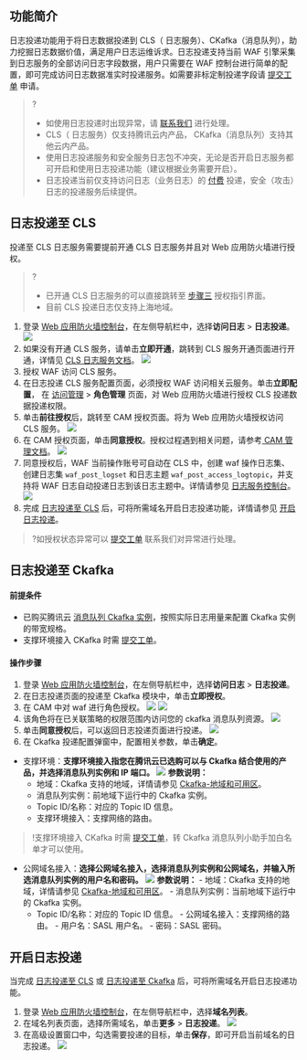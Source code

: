 ## 功能简介
日志投递功能用于将日志数据投递到 CLS（ 日志服务）、CKafka（消息队列），助力挖掘日志数据价值，满足用户日志运维诉求。日志投递支持当前 WAF 引擎采集到日志服务的全部访问日志字段数据，用户只需要在 WAF 控制台进行简单的配置，即可完成访问日志数据准实时投递服务。如需要非标定制投递字段请 [提交工单](https://console.cloud.tencent.com/workorder/category) 申请。
>?
>- 如使用日志投递时出现异常，请 [联系我们](https://cloud.tencent.com/online-service) 进行处理。
>- CLS（ 日志服务）仅支持腾讯云内产品， CKafka（消息队列）支持其他云内产品。
>- 使用日志投递服务和安全服务日志包不冲突，无论是否开启日志服务都可开启和使用日志投递功能（建议根据业务需要开启）。
>- 日志投递当前仅支持访问日志（业务日志）的 [付费](https://cloud.tencent.com/document/product/627/11730) 投递，安全（攻击）日志的投递服务后续提供。


## 日志投递至 CLS[](id:CLS)
投递至 CLS 日志服务需要提前开通 CLS 日志服务并且对 Web 应用防火墙进行授权。
>?
>- 已开通 CLS 日志服务的可以直接跳转至 [步骤三](#3) 授权指引界面。
>- 目前 CLS 投递日志仅支持上海地域。
>
1. 登录 [Web 应用防火墙控制台](https://console.cloud.tencent.com/guanjia/attack)，在左侧导航栏中，选择**访问日志** > **日志投递**。
![](https://qcloudimg.tencent-cloud.cn/raw/baa69ed4f5416ba201412a42ba367c3e.png)
2. 如果没有开通 CLS 服务，请单击**立即开通**，跳转到 CLS 服务开通页面进行开通，详情见 [CLS 日志服务文档](https://cloud.tencent.com/document/product/614)。
![](https://qcloudimg.tencent-cloud.cn/raw/9a45e27e704a6f6876bf9ad55a406372.png)
3. 授权 WAF 访问 CLS 服务。[](id:3)
  1. 在日志投递 CLS 服务配置页面，必须授权 WAF 访问相关云服务。单击**立即配置**， 在 [访问管理](https://console.cloud.tencent.com/cam/role) > **角色管理** 页面，对 Web 应用防火墙进行授权 CLS 投递数据投递权限。
  2. 单击**前往授权**后，跳转至 CAM 授权页面。将为 Web 应用防火墙授权访问 CLS 服务。
![](https://qcloudimg.tencent-cloud.cn/raw/ee6241df8b7d04f1ec96e6b967f1727d.png)
 3. 在 CAM 授权页面，单击**同意授权**。授权过程遇到相关问题，请参考[ CAM 管理文档](https://cloud.tencent.com/document/product/598)。
![](https://qcloudimg.tencent-cloud.cn/raw/03e024d64d6fcf048bb9ec5a35c22a7d.png)
 4.  同意授权后，WAF 当前操作账号可自动在 CLS 中，创建 waf 操作日志集、创建日志集 `waf_post_logset` 和日志主题 `waf_post_access_logtopic`，并支持将 WAF 日志自动投递日志到该日志主题中。详情请参见 [日志服务控制台](https://console.cloud.tencent.com/cls/overview?region=ap-guangzhou)。
![](https://qcloudimg.tencent-cloud.cn/raw/57e48d7f72b7770886ccca89fcf0d296.png)
5. 完成 [日志投递至 CLS](#CLS) 后，可将所需域名开启日志投递功能，详情请参见 [开启日志投递](#rz)。
>?如授权状态异常可以 [提交工单](https://console.cloud.tencent.com/workorder/category) 联系我们对异常进行处理。
>

## 日志投递至 Ckafka[](id:Ckafka)
#### 前提条件
- 已购买腾讯云 [消息队列 Ckafka 实例](https://cloud.tencent.com/document/product/597/11745)，按照实际日志用量来配置 Ckafka 实例的带宽规格。
- 支撑环境接入 CKafka 时需 [提交工单](https://console.cloud.tencent.com/workorder/category)。

#### 操作步骤
1. 登录 [Web 应用防火墙控制台](https://console.cloud.tencent.com/guanjia/attack)，在左侧导航栏中，选择**访问日志** > **日志投递**。
2. 在日志投递页面的投递至 Ckafka 模块中，单击**立即授权**。
 1.  在 CAM 中对 waf 进行角色授权。
![](https://qcloudimg.tencent-cloud.cn/raw/f754e86f36ad5099414c5183a2e548b3.png)
![](https://qcloudimg.tencent-cloud.cn/raw/dc077ef0361fc07ef6434614dd942242.png)
 2. 该角色将在已关联策略的权限范围内访问您的 ckafka 消息队列资源。
![](https://qcloudimg.tencent-cloud.cn/raw/cbe07ac6d8385657480c941ae2f1310c.png)
 3. 单击**同意授权**后，可以返回日志投递页面进行投递。
![](https://qcloudimg.tencent-cloud.cn/raw/cd46ef07158857f0e29c3041dd448828.png)
3. 在 Ckafka 投递配置弹窗中，配置相关参数，单击**确定**。
 - 支撑环境：**支撑环境接入指您在腾讯云已选购可以与 Ckafka 结合使用的产品，并选择消息队列实例和 IP 端口。**
![](https://qcloudimg.tencent-cloud.cn/raw/12227d988accf8bff2145e7cd0f5a0c7.png)
**参数说明：**
    - 地域：Ckafka 支持的地域，详情请参见 [Ckafka-地域和可用区](https://cloud.tencent.com/document/product/597/44597)。
    - 消息队列实例：前地域下运行中的 Ckafka 实例。
    - Topic ID/名称：对应的 Topic ID 信息。
    - 支撑环境接入：支撑网络的路由。
>!支撑环境接入 CKafka 时需 [提交工单](https://console.cloud.tencent.com/workorder/category)，转 Ckafka 消息队列小助手加白名单才可以使用。
>
   - 公网域名接入：**选择公网域名接入，选择消息队列实例和公网域名，并输入所选消息队列实例的用户名和密码。**
![](https://qcloudimg.tencent-cloud.cn/raw/ca21b211a754cc7c2e273dae44aa4cb7.png)
**参数说明：**
    - 地域：Ckafka 支持的地域，详情请参见 [Ckafka-地域和可用区](https://cloud.tencent.com/document/product/597/44597)。
    - 消息队列实例：当前地域下运行中的 Ckafka 实例。
     - Topic ID/名称：对应的 Topic ID 信息。
    - 公网域名接入：支撑网络的路由。
    - 用户名：SASL 用户名。
    - 密码：SASL 密码。

## 开启日志投递[](id:rz)
当完成 [日志投递至 CLS](#CLS) 或 [日志投递至 Ckafka](#Ckafka) 后，可将所需域名开启日志投递功能。
1. 登录 [Web 应用防火墙控制台](https://console.cloud.tencent.com/guanjia/attack)，在左侧导航栏中，选择**域名列表**。
2. 在域名列表页面，选择所需域名，单击**更多** > **日志投递**。
![](https://qcloudimg.tencent-cloud.cn/raw/cb065874678a881e4b511da932db1fef.png)
3. 在高级设置窗口中，勾选需要投递的目标，单击**保存**，即可开启当前域名的日志投递。
![](https://qcloudimg.tencent-cloud.cn/raw/03664c4de2ce3e9ea84db9700644057b.png)
